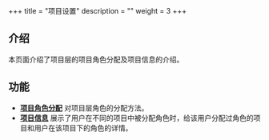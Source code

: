 ﻿+++
title = "项目设置"
description = ""
weight = 3
+++

<h2 id="1">介绍</h2>
  
本页面介绍了项目层的项目角色分配及项目信息的介绍。

<h2 id="1">功能</h2>

- [**项目角色分配**](../project/role-assignment) 对项目层角色的分配方法。
- [**项目信息**](../project/pro_info) 展示了用户在不同的项目中被分配角色时，给该用户分配过角色的项目和用户在该项目下的角色的详情。